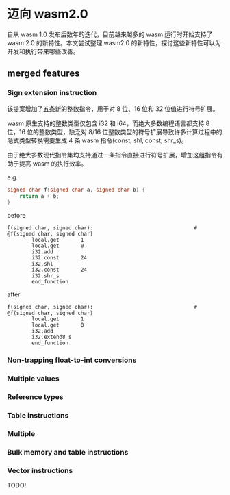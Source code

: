 # 迈向 wasm2.0

自从 wasm 1.0 发布后数年的迭代，目前越来越多的 wasm 运行时开始支持了 wasm 2.0 的新特性。本文尝试整理 wasm2.0 的新特性，探讨这些新特性可以为开发和执行带来哪些改善。

## merged features

### Sign extension instruction

该提案增加了五条新的整数指令，用于对 8 位、16 位和 32 位值进行符号扩展。

wasm 原生支持的整数类型仅包含 i32 和 i64，而绝大多数编程语言都支持 8 位，16 位的整数类型，缺乏对 8/16 位整数类型的符号扩展导致许多计算过程中的隐式类型转换需要生成 4 条 wasm 指令(const, shl, const, shr_s)。

由于绝大多数现代指令集均支持通过一条指令直接进行符号扩展，增加这组指令有助于提高 wasm 的执行效率。

e.g.

```c++
signed char f(signed char a, signed char b) {
    return a + b;
}
```

before

```wasm
f(signed char, signed char):                                 # @f(signed char, signed char)
        local.get       1
        local.get       0
        i32.add
        i32.const       24
        i32.shl
        i32.const       24
        i32.shr_s
        end_function
```

after

```wasm
f(signed char, signed char):                                 # @f(signed char, signed char)
        local.get       1
        local.get       0
        i32.add
        i32.extend8_s
        end_function
```

### Non-trapping float-to-int conversions

### Multiple values

### Reference types

### Table instructions

### Multiple

### Bulk memory and table instructions

### Vector instructions

TODO!
